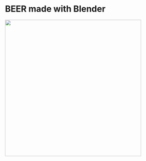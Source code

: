 # BEER made with Blender
<img src="https://github.com/AdWiAdWi/cg-project-hslu/blob/master/BEER_made-with-blender.png" width="450">
